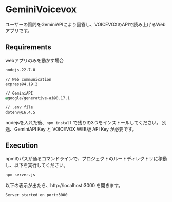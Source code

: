 # GeminiVoicevox
ユーザーの質問をGeminiAPIにより回答し、VOICEVOXのAPIで読み上げるWebアプリです。

## Requirements
webアプリのみを動かす場合
```cmd
nodejs-22.7.0

// Web communication
express@4.19.2 

// GeminiAPI
@google/generative-ai@0.17.1 

// .env file
dotenv@16.4.5
```
nodejsを入れた後、`npm install` で残りの3つをインストールしてください。
別途、GeminiAPI Key と VOICEVOX WEB版 API Key が必要です。

## Execution
npmのパスが通るコマンドラインで、プロジェクトのルートディレクトリに移動し、以下を実行してください。
```cmd
npm server.js
```
以下の表示が出たら、http://localhost:3000 を開きます。
```cmd
Server started on port:3000
```